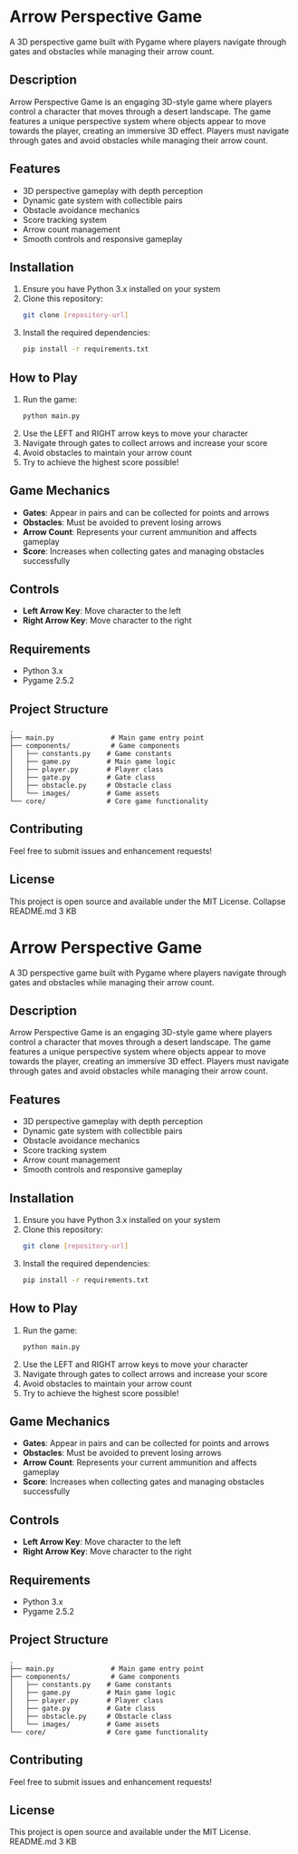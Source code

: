 # Arrow Perspective Game

A 3D perspective game built with Pygame where players navigate through gates and obstacles while managing their arrow count.

## Description

Arrow Perspective Game is an engaging 3D-style game where players control a character that moves through a desert landscape. The game features a unique perspective system where objects appear to move towards the player, creating an immersive 3D effect. Players must navigate through gates and avoid obstacles while managing their arrow count.

## Features

- 3D perspective gameplay with depth perception
- Dynamic gate system with collectible pairs
- Obstacle avoidance mechanics
- Score tracking system
- Arrow count management
- Smooth controls and responsive gameplay

## Installation

1. Ensure you have Python 3.x installed on your system
2. Clone this repository:
   ```bash
   git clone [repository-url]
   ```
3. Install the required dependencies:
   ```bash
   pip install -r requirements.txt
   ```

## How to Play

1. Run the game:
   ```bash
   python main.py
   ```
2. Use the LEFT and RIGHT arrow keys to move your character
3. Navigate through gates to collect arrows and increase your score
4. Avoid obstacles to maintain your arrow count
5. Try to achieve the highest score possible!

## Game Mechanics

- **Gates**: Appear in pairs and can be collected for points and arrows
- **Obstacles**: Must be avoided to prevent losing arrows
- **Arrow Count**: Represents your current ammunition and affects gameplay
- **Score**: Increases when collecting gates and managing obstacles successfully

## Controls

- **Left Arrow Key**: Move character to the left
- **Right Arrow Key**: Move character to the right

## Requirements

- Python 3.x
- Pygame 2.5.2

## Project Structure

```
.
├── main.py              # Main game entry point
├── components/          # Game components
│   ├── constants.py    # Game constants
│   ├── game.py         # Main game logic
│   ├── player.py       # Player class
│   ├── gate.py         # Gate class
│   ├── obstacle.py     # Obstacle class
│   └── images/         # Game assets
└── core/               # Core game functionality
```

## Contributing

Feel free to submit issues and enhancement requests!

## License

This project is open source and available under the MIT License.
Collapse
README.md
3 KB
﻿
# Arrow Perspective Game

A 3D perspective game built with Pygame where players navigate through gates and obstacles while managing their arrow count.

## Description

Arrow Perspective Game is an engaging 3D-style game where players control a character that moves through a desert landscape. The game features a unique perspective system where objects appear to move towards the player, creating an immersive 3D effect. Players must navigate through gates and avoid obstacles while managing their arrow count.

## Features

- 3D perspective gameplay with depth perception
- Dynamic gate system with collectible pairs
- Obstacle avoidance mechanics
- Score tracking system
- Arrow count management
- Smooth controls and responsive gameplay

## Installation

1. Ensure you have Python 3.x installed on your system
2. Clone this repository:
   ```bash
   git clone [repository-url]
   ```
3. Install the required dependencies:
   ```bash
   pip install -r requirements.txt
   ```

## How to Play

1. Run the game:
   ```bash
   python main.py
   ```
2. Use the LEFT and RIGHT arrow keys to move your character
3. Navigate through gates to collect arrows and increase your score
4. Avoid obstacles to maintain your arrow count
5. Try to achieve the highest score possible!

## Game Mechanics

- **Gates**: Appear in pairs and can be collected for points and arrows
- **Obstacles**: Must be avoided to prevent losing arrows
- **Arrow Count**: Represents your current ammunition and affects gameplay
- **Score**: Increases when collecting gates and managing obstacles successfully

## Controls

- **Left Arrow Key**: Move character to the left
- **Right Arrow Key**: Move character to the right

## Requirements

- Python 3.x
- Pygame 2.5.2

## Project Structure

```
.
├── main.py              # Main game entry point
├── components/          # Game components
│   ├── constants.py    # Game constants
│   ├── game.py         # Main game logic
│   ├── player.py       # Player class
│   ├── gate.py         # Gate class
│   ├── obstacle.py     # Obstacle class
│   └── images/         # Game assets
└── core/               # Core game functionality
```

## Contributing

Feel free to submit issues and enhancement requests!

## License

This project is open source and available under the MIT License.
README.md
3 KB